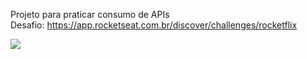 Projeto para praticar consumo de APIs <br>
Desafio: https://app.rocketseat.com.br/discover/challenges/rocketflix

<img src="https://i.imgur.com/i5tadGi.png">
